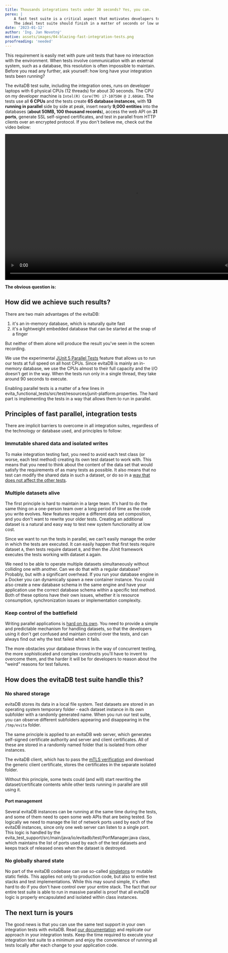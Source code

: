```yaml
---
title: Thousands integrations tests under 30 seconds? Yes, you can.
perex: |
    A fast test suite is a critical aspect that motivates developers to write more tests and run the suite frequently. 
    The ideal test suite should finish in a matter of seconds or low units of minutes.
date: '2023-01-12'
author: 'Ing. Jan Novotný'
motive: assets/images/04-blazing-fast-integration-tests.png
proofreading: 'needed'
---
```


This requirement is easily met with pure unit tests that have no interaction with the environment. When tests involve 
communication with an external system, such as a database, this resolution is often impossible to maintain. Before you 
read any further, ask yourself: how long have your integration tests been running?

The evitaDB test suite, including the integration ones, runs on developer laptops with 6 physical CPUs (12 threads) for 
about 30 seconds. The CPU on my developer machine is `Intel(R) Core(TM) i7-10750H @ 2.60GHz`. The tests use all **6 
CPUs** and the tests create **65 database instances**, with **13 running in parallel** side by side at peak, insert 
nearly **9,000 entities** into the databases (**about 50MB, 100 thousand records**), access the web API on **31 
ports**, generate SSL self-signed certificates, and test in parallel from HTTP clients over an encrypted protocol. 
If you don't believe me, check out the video below:

<p>
    <video width="850" height="478" controls="controls">
      <source src="https://evitadb.io/download/automated_testing.mp4" type="video/mp4"/>
        Your browser does not support the video tag.
    </video>
</p>

**The obvious question is:**

## How did we achieve such results?

There are two main advantages of the evitaDB:

1. it's an in-memory database, which is naturally quite fast
2. it's a lightweight embedded database that can be started at the snap of a finger

But neither of them alone will produce the result you've seen in the screen recording.

We use the experimental 
[JUnit 5 Parallel Tests](https://junit.org/junit5/docs/snapshot/user-guide/#writing-tests-parallel-execution) feature 
that allows us to run our tests at full speed on all host CPUs. Since evitaDB is mainly an in-memory database, 
we use the CPUs almost to their full capacity and the I/O doesn't get in the way. When the tests run only in a 
single thread, they take around 90 seconds to execute.

Enabling parallel tests is a matter of a few lines in 
<SourceClass>evita_functional_tests/src/test/resources/junit-platform.properties</SourceClass>. 
The hard part is implementing the tests in a way that allows them to run in parallel.

## Principles of fast parallel, integration tests

There are implicit barriers to overcome in all integration suites, regardless of the technology or database used, and 
principles to follow:

### Immutable shared data and isolated writes

To make integration testing fast, you need to avoid each test class (or worse, each test method) creating its own test 
dataset to work with. This means that you need to think about the content of the data set that would satisfy 
the requirements of as many tests as possible. It also means that no test can modify the shared data in such a dataset,
or do so in a [way that does not affect the other tests](http://xunitpatterns.com/Transaction%20Rollback%20Teardown.html).

### Multiple datasets alive

The first principle is hard to maintain in a large team. It's hard to do the same thing on a one-person team over a long 
period of time as the code you write evolves. New features require a different data set composition, and you don't want 
to rewrite your older tests. Creating an additional dataset is a natural and easy way to test new system functionality 
at low cost.

Since we want to run the tests in parallel, we can't easily manage the order in which the tests are executed. It can 
easily happen that first tests require dataset `A`, then tests require dataset `B`, and then the JUnit framework 
executes the tests working with dataset `A` again.

We need to be able to operate multiple datasets simultaneously without colliding one with another. Can we do that with
a regular database? Probably, but with a significant overhead. If you run your database engine in a Docker 
you can dynamically spawn a new container instance. You could also create a new database schema in the same engine and
have your application use the correct database schema within a specific test method. Both of these options have 
their own issues, whether it is resource consumption, synchronization issues or implementation complexity.

### Keep control of the battlefield

Writing parallel applications is [hard on its own](https://www.cs.cmu.edu/~jurgend/thesis/intro/node2.html). You need 
to provide a simple and predictable mechanism for handling datasets, so that the developers using it don't get confused 
and maintain control over the tests, and can always find out why the test failed when it fails.

The more obstacles your database throws in the way of concurrent testing, the more sophisticated and complex constructs 
you'll have to invent to overcome them, and the harder it will be for developers to reason about the "weird" reasons for 
test failures.

## How does the evitaDB test suite handle this?

### No shared storage

evitaDB stores its data in a local file system. Test datasets are stored in an operating system temporary folder - each 
dataset instance in its own subfolder with a randomly generated name. When you run our test suite, you can observe 
different subfolders appearing and disappearing in the `/tmp/evita` folder.

The same principle is applied to an evitaDB web server, which generates self-signed 
<Term location="docs/user/en/operate/tls.md">certificate authority</Term> and server and client 
<Term location="docs/user/en/operate/tls.md" name="certificate">certificates</Term>. 
All of these are stored in a randomly named folder that is isolated from other instances.

The evitaDB client, which has to pass the [mTLS verification](/documentation/operate/tls?codelang=java#mutual-tls-for-grpc)
and download the generic client certificate, stores the 
<Term location="docs/user/en/operate/tls.md" name="certificate">certificates</Term> in the separate isolated folder.

Without this principle, some tests could (and will) start rewriting the dataset/certificate contents while other tests 
running in parallel are still using it.

#### Port management

Several evitaDB instances can be running at the same time during the tests, and some of them need to open some web APIs
that are being tested. So logically we need to manage the list of network ports used by each of the evitaDB instances, 
since only one web server can listen to a single port. This logic is handled by the
<SourceClass>evita_test_support/src/main/java/io/evitadb/test/PortManager.java</SourceClass> class, which maintains the 
list of ports used by each of the test datasets and keeps track of released ones when the dataset is destroyed.

### No globally shared state

No part of the evitaDB codebase can use so-called [singletons](https://www.baeldung.com/java-singleton) or mutable 
static fields. This applies not only to production code, but also to entire test stacks and test implementations. 
While this may sound simple, it's often hard to do if you don't have control over your entire stack. The fact that our 
entire test suite is able to run in massive parallel is proof that all evitaDB logic is properly encapsulated and 
isolated within class instances.

## The next turn is yours

The good news is that you can use the same test support in your own integration tests with evitaDB.
Read [our documentation](/documentation/use/api/write-tests?codelang=java) and replicate our approach in your 
integration tests. Keep the time required to execute your integration test suite to a minimum and enjoy the convenience
of running all tests locally after each change to your application code.